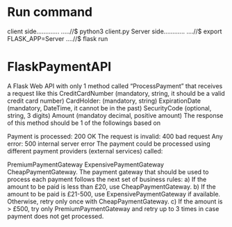 # Run command
client side.............
.....//$ python3 client.py
Server side............
....//$ export FLASK_APP=Server
....//$ flask run




# FlaskPaymentAPI

A Flask Web API with only 1 method called “ProcessPayment” that receives a request
like this
CreditCardNumber (mandatory, string, it should be a valid credit card number)
CardHolder: (mandatory, string)
ExpirationDate (mandatory, DateTime, it cannot be in the past)
SecurityCode (optional, string, 3 digits)
Amount (mandatoy decimal, positive amount)
The response of this method should be 1 of the followings based on

Payment is processed: 200 OK
The request is invalid: 400 bad request
Any error: 500 internal server error
The payment could be processed using different payment providers (external services)
called:

PremiumPaymentGateway
ExpensivePaymentGateway
CheapPaymentGateway.
The payment gateway that should be used to process each payment follows the next set of
business rules:
a) If the amount to be paid is less than £20, use CheapPaymentGateway.
b) If the amount to be paid is £21-500, use ExpensivePaymentGateway if available.
Otherwise, retry only once with CheapPaymentGateway.
c) If the amount is > £500, try only PremiumPaymentGateway and retry up to 3 times
in case payment does not get processed.
